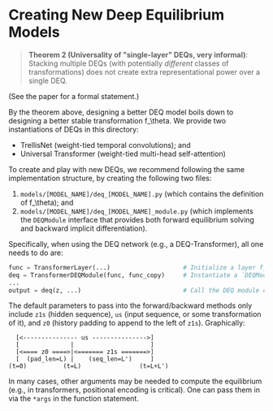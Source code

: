 #  Creating New Deep Equilibrium Models

> **Theorem 2 (Universality of "single-layer" DEQs, very informal)**: Stacking multiple DEQs 
> (with potentially _different_ classes of transformations) does not create extra representational
> power over a single DEQ.

(See the paper for a formal statement.)

By the theorem above, designing a better DEQ model boils down to designing a better stable transformation f_\theta. 
We provide two instantiations of DEQs in this directory:
  - TrellisNet (weight-tied temporal convolutions); and
  - Universal Transformer (weight-tied multi-head self-attention)

To create and play with new DEQs, we recommend following the same implementation structure, by creating the following 
two files: 
  1. `models/[MODEL_NAME]/deq_[MODEL_NAME].py` (which contains the definition of f_\theta); and 
  2. `models/[MODEL_NAME]/deq_[MODEL_NAME]_module.py` (which implements the `DEQModule` interface that provides both forward equilibrium solving and backward implicit differentiation).
  
Specifically, when using the DEQ network (e.g., a DEQ-Transformer), all one needs to do are:
```py
func = TransformerLayer(...)                    # Initialize a layer f_\theta
deq = TransformerDEQModule(func, func_copy)     # Instantiate a `DEQModule` object
...
output = deq(z, ...)                            # Call the DEQ module on input z
```

The default parameters to pass into the forward/backward methods only include `z1s` (hidden sequence), 
`us` (input sequence, or some transformation of it), and `z0` (history padding to append to the left of `z1s`). Graphically:

```
  [<--------------- us --------------->]
  [              |                     ]         
  [<==== z0 ====>|<======= z1s =======>]
  [  (pad_len=L) |    (seq_len=L')     ]
(t=0)          (t=L)                (t=L+L')
```
In many cases, other arguments may be needed to compute the equilibrium (e.g., in transformers, positional encoding
is critical). One can pass them in via the `*args` in the function statement.
